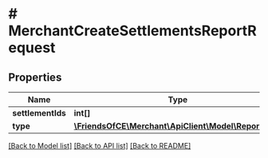 # # MerchantCreateSettlementsReportRequest

## Properties

Name | Type | Description | Notes
------------ | ------------- | ------------- | -------------
**settlementIds** | **int[]** |  |
**type** | [**\FriendsOfCE\Merchant\ApiClient\Model\ReportType**](ReportType.md) |  |

[[Back to Model list]](../../README.md#models) [[Back to API list]](../../README.md#endpoints) [[Back to README]](../../README.md)
